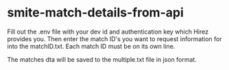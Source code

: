 # smite-match-details-from-api
Fill out the .env file with your dev id and authentication key which Hirez provides you.
Then enter the match ID's you want to request information for into the matchID.txt.
Each match ID must be on its own line.

The matches dta will be saved to the multiple.txt file in json format.
